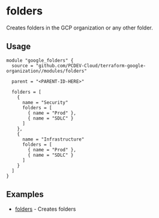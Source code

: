 # folders

Creates folders in the GCP organization or any other folder.

## Usage

```hcl
module "google_folders" {
  source = "github.com/PCDEV-Cloud/terraform-google-organization//modules/folders"

  parent = "<PARENT-ID-HERE>"

  folders = [
    {
      name = "Security"
      folders = [
        { name = "Prod" },
        { name = "SDLC" }
      ]
    },
    {
      name = "Infrastructure"
      folders = [
        { name = "Prod" },
        { name = "SDLC" }
      ]
    }
  ]
}
```

## Examples

- [folders](https://github.com/PCDEV-Cloud/terraform-google-organization/tree/main/examples/folders) - Creates folders
